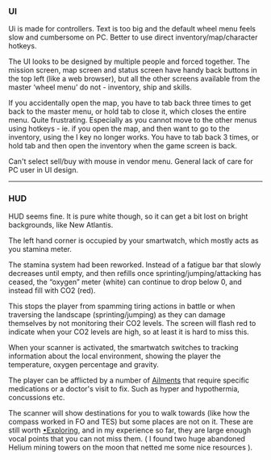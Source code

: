 ### UI

Ui is made for controllers. Text is too big and the default wheel menu feels slow and cumbersome on PC. Better to use direct inventory/map/character hotkeys.

The UI looks to be designed by multiple people and forced together. The mission screen, map screen and status screen have handy back buttons in the top left (like a web browser), but all the other screens available from the master ‘wheel menu’ do not - inventory, ship and skills.

If you accidentally open the map, you have to tab back three times to get back to the master menu, or hold tab to close it, which closes the entire menu. Quite frustrating. Especially as you cannot move to the other menus using hotkeys - ie. if you open the map, and then want to go to the inventory, using the I key no longer works. You have to tab back 3 times, or hold tab and then open the inventory when the game screen is back.

Can't select sell/buy with mouse in vendor menu. General lack of care for PC user in UI design.


---
### HUD

HUD seems fine. It is pure white though, so it can get a bit lost on bright backgrounds, like New Atlantis. 

The left hand corner is occupied by your smartwatch, which mostly acts as you stamina meter.

The stamina system had been reworked. Instead of a fatigue bar that slowly decreases until empty, and then refills once sprinting/jumping/attacking has ceased, the “oxygen” meter (white) can continue to drop below 0, and instead fill with CO2 (red). 

This stops the player from spamming tiring actions in battle or when traversing the landscape (sprinting/jumping) as they can damage themselves by not monitoring their CO2 levels. The screen will flash red to indicate when your CO2 levels are high, so at least it is hard to miss this.

When your scanner is activated, the smartwatch switches to tracking information about the local environment, showing the player the temperature, oxygen percentage and gravity.

The player can be afflicted by a number of [Ailments](../Gameplay_Systems/Ailments.md) that require specific medications or a doctor's visit to fix. Such as hyper and hypothermia, concussions etc.

The scanner will show destinations for you to walk towards (like how the compass worked in FO and TES) but some places are not on it. These are still worth [•Exploring](Exploring/•Exploring.md), and in my experience so far, they are large enough vocal points that you can not miss them. ( I found two huge abandoned Helium mining towers on the moon that netted me some nice resources ).


